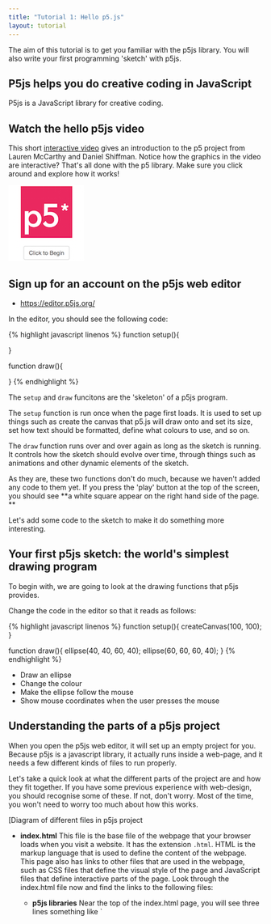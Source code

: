 ```yaml
---
title: "Tutorial 1: Hello p5.js"
layout: tutorial
---
```


<p class="lead">
  The aim of this tutorial is to get you familiar with the p5js library.
  You will also write your first programming 'sketch' with p5js.
</p>

## P5js helps you do creative coding in JavaScript

P5js is a JavaScript library for creative coding.

<!-- Idea for a 'what is' introductory interactive -->

## Watch the hello p5js video

This short [interactive video](http://hello.p5js.org/) gives an introduction
to the p5 project from Lauren McCarthy and Daniel Shiffman. Notice how the
graphics in the video are interactive? That's all done with the p5 library.
Make sure you click around and explore how it works!

[![hello.p5js.org](./images/hello.p5js.org.png)](http://hello.p5js.org)

<!-- TODO: I'd like to embed the hello p5js video but it requires an extra click.
<div class="video-container">
<iframe src="http://hello.p5js.org/" height="315" width="560" 
  allowfullscreen="" frameborder="0">
</div>
-->

## Sign up for an account on the p5js web editor

* <https://editor.p5js.org/>


In the editor, you should see the following code:

{% highlight javascript linenos %}
function setup(){

}

function draw(){

}
{% endhighlight %}

The `setup` and `draw` funcitons are the 'skeleton' of a p5js program. 

The `setup` function is run once when the page first loads. It is used 
to set up things such as create the canvas that p5.js will draw 
onto and set its size, set how text should be formatted, define 
what colours to use, and so on. 

The `draw` function runs over and over again as long as the sketch is 
running. It controls how the sketch should evolve over time, through 
things such as animations and other dynamic elements of the sketch.


As they are, these two functions don't do much, because we haven't added any 
code to them yet. If you press the 'play' button at the top of the 
screen, you should see **a white square appear on the right hand side
of the page. **

Let's add some code to the sketch to make it do something more interesting.

## Your first p5js sketch: the world's simplest drawing program

<!-- P5js is a JavaScript library that makes it easy to make creative coding programs
that run in the browser. P5js provides a whole range of useful functions for 
things such as loading data, creating sound, responding to user input, interacting
with the HTML pages, and drawing.  -->

To begin with, we are going to look at the drawing functions that p5js provides. 

Change the code in the editor so that it reads as follows:

{% highlight javascript linenos %}
function setup(){
  createCanvas(100, 100);
}

function draw(){
  ellipse(40, 40, 60, 40);
  ellipse(60, 60, 60, 40);
}
{% endhighlight %}

<!-- Following draws a face.
  ellipse(50, 50, 100, 100);
  ellipse(20, 40, 10, 10);
  ellipse(80, 40, 10, 10);
  ellipse(50, 50, 40, 30);
  ellipse(50, 75, 40, 10);
-->

* Draw an ellipse
* Change the colour
* Make the ellipse follow the mouse
* Show mouse coordinates when the user presses the mouse

## Understanding the parts of a p5js project

When you open the p5js web editor, it will set up an empty project for you. 
Because p5js is a javascript library, it actually runs inside a web-page,
and it needs a few different kinds of files to run properly.  

Let's take a quick look at what the different parts of the project are and 
how they fit together. If you have some previous experience with web-design, 
you should recognise some of these. If not, don't worry. Most of the time, 
you won't need to worry too much about how this works.

[Diagram of different files in p5js project

* **index.html** This file is the base file of the webpage that your 
  browser loads when you visit a website. It has the extension `.html`. 
  HTML is the markup language that is used to define the content of the 
  webpage. This page also has links to other files that are used in 
  the webpage, such as CSS files that define the visual style of the page
  and JavaScript files that define interactive parts of the page. Look
  through the index.html file now and find the links to the following
  files:
  * **p5js libraries** Near the top of the index.html page, you will see three lines 
    something like `<script src="http://cdn.cloudflare.com/p5js/p5dom.js">.
    These are links to the three main parts of the p5dom library, which are
    the p5js main library, p5dom library, and p5sound library. If you don't
    need one of these, you can remove the link, but it doesn't hurt to leave
    it in there. If you want to add extra parts of the library, you add a line
    to the part that you want to reference.
  * **sketch.js** This is the JavaScript file where you will write the 
    main part of your p5js sketch. If you look in the index.html file, you
    will see that `sketch.js` is referenced there. Once your sketches become
    more complex, you will probably want to organise parts of your code into
    separate javascript files. You will link to these files in a similar way.

* **style definitions** In the default p5js web editor project, the `index.html`
  file contains a section that starts with `<style>`. This defines how the 
  page will be displayed. The code inside the `<style>` tags is CSS. This is a
  simple language for defining how content should be displayed in a webpage.
  * Find the part of the CSS where it says `background: #222222;` and change it to
    `background: #FF0000;`. Reload the page and the background should change
    from grey to red. You can change a range of aspects of the way the page is 
    displayed in this way.
  * If the styles used in your page become more complex, it can also be 
    useful to organise them into a separate file. In this case, you would
    create a file called `stylesheet.css` and create a link to this from `index.html`
    similar to how you link a javascript file.

### Other parts of the project you will see

* **data folder** It is often necessary to store additional resources that
  your sketch will use, such as images and data files. A convenient place
  to put these is in a folder called `data`. 

## Download an editor so you can code locally

* Visual Studio Code
* Atom
* SublimeText

## Check out these other resources for learning to code

* [resources]({{site.baseurl}}/resources)
* [books](https://p5js.org/books/)